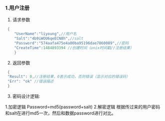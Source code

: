 ### 1.用户注册


1.    请求参数

   ```go
    {
       "UserName":"liyoung",//用户名
       "Salt":"4b9iWOU6qeECN8h",//salt
       "Password":"574aafa475e4a00ba95196dae7860089",//密码
       "CreateTime":1484893394 //创建时间（unix时间戳//注册结果）
       }
   ```

2.    返回参数

   ```go
    {
    "Result": 0,//注册结果，0表示成功，否则错误（显示对应的错误码）
    "Err": "ok" //错误描述
    }
   ```

3.    密码设计逻辑:

   1.加密逻辑
    Password=md5(password+salt)
   2.解密逻辑
    根据传过来的用户密码和salt在进行md5一次，然后和数据password进行对比。


